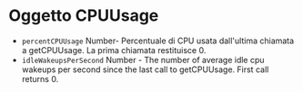 # Oggetto CPUUsage

* `percentCPUUsage` Number- Percentuale di CPU usata dall'ultima chiamata a getCPUUsage. La prima chiamata restituisce 0.
* `idleWakeupsPerSecond` Number - The number of average idle cpu wakeups per second since the last call to getCPUUsage. First call returns 0.